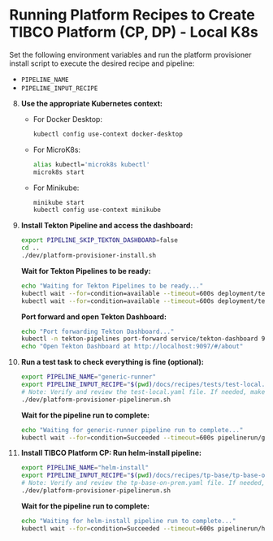 
# Running Platform Recipes to Create TIBCO Platform (CP, DP) - Local K8s

Set the following environment variables and run the platform provisioner install script to execute the desired recipe and pipeline:
- `PIPELINE_NAME`
- `PIPELINE_INPUT_RECIPE`

8. **Use the appropriate Kubernetes context:**
    - For Docker Desktop:
        ```sh
        kubectl config use-context docker-desktop
        ```
    - For MicroK8s:
        ```sh
        alias kubectl='microk8s kubectl'
        microk8s start
        ```
    - For Minikube:
        ```sh
        minikube start
        kubectl config use-context minikube
        ```

9. **Install Tekton Pipeline and access the dashboard:**
    ```sh
    export PIPELINE_SKIP_TEKTON_DASHBOARD=false
    cd ..
    ./dev/platform-provisioner-install.sh
    ```

    **Wait for Tekton Pipelines to be ready:**
    ```sh
    echo "Waiting for Tekton Pipelines to be ready..."
    kubectl wait --for=condition=available --timeout=600s deployment/tekton-pipelines-controller -n tekton-pipelines
    kubectl wait --for=condition=available --timeout=600s deployment/tekton-pipelines-webhook -n tekton-pipelines
    ```

    **Port forward and open Tekton Dashboard:**
    ```sh
    echo "Port forwarding Tekton Dashboard..."
    kubectl -n tekton-pipelines port-forward service/tekton-dashboard 9097:9097 &
    echo "Open Tekton Dashboard at http://localhost:9097/#/about"
    ```

10. **Run a test task to check everything is fine (optional):**
    ```sh
    export PIPELINE_NAME="generic-runner"
    export PIPELINE_INPUT_RECIPE="$(pwd)/docs/recipes/tests/test-local.yaml"
    # Note: Verify and review the test-local.yaml file. If needed, make a copy and edit it before use.
    ./dev/platform-provisioner-pipelinerun.sh
    ```

    **Wait for the pipeline run to complete:**
    ```sh
    echo "Waiting for generic-runner pipeline run to complete..."
    kubectl wait --for=condition=Succeeded --timeout=600s pipelinerun/generic-runner-on-prem-6 -n tekton-tasks
    ```

11. **Install TIBCO Platform CP: Run helm-install pipeline:**
    ```sh
    export PIPELINE_NAME="helm-install"
    export PIPELINE_INPUT_RECIPE="$(pwd)/docs/recipes/tp-base/tp-base-on-prem.yaml"
    # Note: Verify and review the tp-base-on-prem.yaml file. If needed, make a copy and edit it before use.
    ./dev/platform-provisioner-pipelinerun.sh
    ```

    **Wait for the pipeline run to complete:**
    ```sh
    echo "Waiting for helm-install pipeline run to complete..."
    kubectl wait --for=condition=Succeeded --timeout=600s pipelinerun/helm-install-on-prem-27 -n tekton-tasks
    ```

